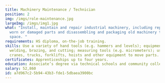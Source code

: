 ```yaml
---
title: Machinery Maintenance / Technician
position: 2
img: /imgs/role-maintenance.jpg
largeImg: /imgs/img1.jpg
what: "Install, maintain and repair industrial machinery, including replacing
  worn or damaged parts and disassembling and packaging old machinery to clear
  space. "
requirements: HS diploma, on-the-job training.
skills: Use a variety of hand tools (e.g. hammers and levels); equipment for
  welding, brazing, and cutting; measuring tools (e.g. micrometers); use of
  cranes, trucks, forklifts, hoists and other equipment to move parts.
certificates: Apprenticeships up to four years.
education: Associate’s degree via technical schools and community colleges.
salary: 52,860
id: a7d967c2-5b94-43b3-fde1-5dbaea3900bc
---
```

